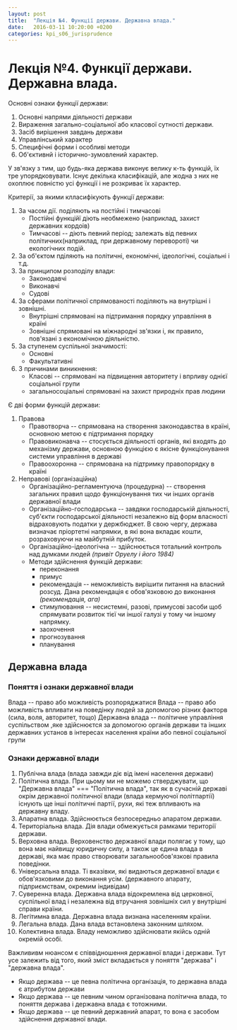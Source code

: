 ```yaml
---
layout: post
title:  "Лекція №4. Функції держави. Державна влада."
date:   2016-03-11 10:20:00 +0200
categories: kpi_s06_jurisprudence
---
```


# Лекція №4. Функції держави. Державна влада.

Основні ознаки функції держави:

1. Основні напрями діяльності держави
2. Вираження загально-соціальної або класової сутності держави.
3. Засіб вирішення завдань держави
4. Управлінський характер
5. Специфічні форми і особливі методи
6. Об'єктивнй і історично-зумовлений характер.

У зв'язку з тим, що будь-яка держава виконує велику к-ть функцій, їх тре упорядковувати. Існує декілька класифікацій, але жодна з них не охоплює повністю усі функції і не розкриває їх характер.

Критерії, за якими клласифікують функції держави:

1. За часом дії. поділяють на постійні і тимчасові
    - Постійні функційї діють необмежено (наприклад, захист державних кордоів)
    - Тимчасові -- діють певний період; залежать від певних політичних(наприклад, при державному перевороті) чи екологічних подій.
2. За об'єктом пділяють на політичні, економічні, ідеологічні, соціальні і т.д.
3. За принципом розподілу влади:
    - Законодавчі
    - Виконавчі
    - Судові
4. За сферами політичної спрямованості поділяють на внутрішні і зовнішні.
    - Внутрішні спрямовані на підтримання порядку управління в країні
    - Зовнішні спрямовані на міжнародні зв'язки і, як правило, пов'язані з економічною діяльністю.
5. За ступенем суспільної значимості:
    - Основні
    - Факультативні
6. З причинами виникнення:
    - Класові -- спрямовані на підвищення авторитету і впрливу однієї соціальної групи
    - загальносоціальні спрямовані на захист природніх прав людини


Є дві форми функцій держави:

1. Правова
    - Правотворча -- спрямована на створення законодавства в країні, основною метою є підтримання порядку
    - Правовиконавча -- стосується діяльності органів, які входять до механізму держави, основною функцією є якісне функціонування системи управління в державі 
    - Правоохоронна -- спрямована на підтримку правопорядку в країні
2. Неправові (організаційна)
    - Організаційно-регламентуюча (процедурна) -- створення загальних правил щодо функціонування тих чи інших органів державної влади
    - Організаційно-господарська -- завдяки господарській діяльності, суб'єкти господарської діяльності незалежно від форм власності відраховують податки у держбюджет. В свою чергу, держава визначає пріортетні напрямки, в які вона вкладає кошти, розраховуючи на майбутній прибуток.
    - Організаційно-ідеологічна -- здійснюється тотальний контроль над думками людей *(привіт Оруелу і його 1984)*
    - Методи здійснення функцій держави:
      - переконання
      - примус
      - рекомендація -- неможливість вирішити питання на власний розсуд. Дана рекомендація є обов'язковою до виконання *(рекомендація, ага)*
      - стимулювання -- несистемні, разові, примусові засоби щоб спрямувати розвиток тієї чи іншої галузі у тому чи іншому напрямку.
      - заохочення
      - прогнозування
      - планування

## Державна влада
### Поняття і ознаки державної влади
Влада -- право або можливість розпоряджатися Влада -- право або можливість впливати на поведінку людей за допомогою різних факторв (сила, воля, авторитет, тощо)
Державна влада -- політичне управління суспільством ,яке здійснюєтся за допомогою органів держави та інших державних установ в інтересах населення країни або певної соціальної групи

### Ознаки державної влади
1. Публічна влада (влада завжди діє від імені населення держави)
2. Політична влада. При цьому ми не можемо стверджувати, що "Державна влада" === "Політична влада", так як в сучасній державі окрім державної політичної влади (влада кермуючої політпартії) існують ще інші політичні партії, рухи, які теж впливають на державну владу.
3. Апаратна влада. Здійснюється безпосередньо апаратом держави.
4. Територіальна влада. Дія влади обмежується рамками території держави.
5. Верховна влада. Верховенство державної влади полягає у тому, що вона має найвищу юридичну силу, а також це єдина влада в державі, яка має право створювати загальнообов'язкові правила поведінки.
6. Універсальна влада. Ті вказівки, які видаються державної влади є обов'язковими до виконання усім. (державного апарату, підприємствам, окремим індивідам)
7. Суверенна влада. Державна влада відокремлена від церковної, суспільної влад і незалежна від втручання зовнішніх сил у внутрішні справи країни.
8. Легітимна влада. Державна влада визнана населенням країни.
9. Легальна влада. Дана влада встановлена законним шляхом.
10. Колективна влада. Владу неможливо здійснювати якійсь одній окремій особі.

Важлививм нюансом є співвідношення державної влади і держави. Тут усе залежить від того, який зміст вкладається у поняття "держава" і "державна влада".
- Якщо держава -- це певна політична організація, то державна влада є атрибутом держави
- Якщо держава -- це певним чином організована політична влада, то поняття держава і державна влада є тотожними.
- Якщо держава -- це певний державний апарат, то вона є засобом здійснення державної влади.
